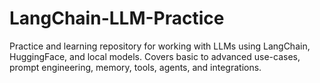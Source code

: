 # LangChain-LLM-Practice
Practice and learning repository for working with LLMs using LangChain, HuggingFace, and local models. Covers basic to advanced use-cases, prompt engineering, memory, tools, agents, and integrations.
